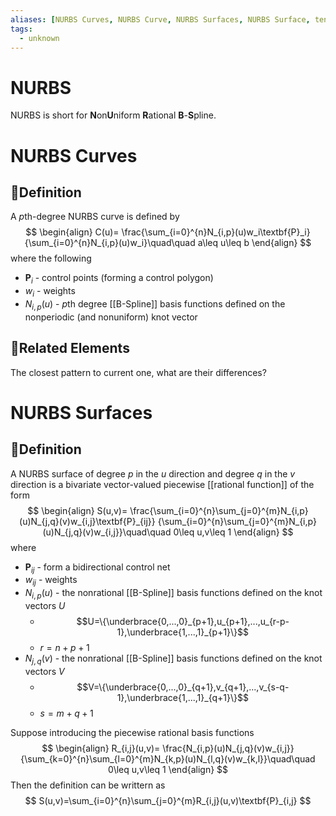 ```yaml
---
aliases: [NURBS Curves, NURBS Curve, NURBS Surfaces, NURBS Surface, tensor-product spline surfaces]
tags:
  - unknown
---
```


# NURBS
NURBS is short for **N**on**U**niform **R**ational **B**-**S**pline.

# NURBS Curves
## 📝Definition
A $p$th-degree NURBS curve is defined by
$$
\begin{align}
C(u)=
\frac{\sum_{i=0}^{n}N_{i,p}(u)w_i\textbf{P}_i}
{\sum_{i=0}^{n}N_{i,p}(u)w_i}\quad\quad a\leq u\leq b
\end{align}
$$
where the following
- $\textbf{P}_i$ - control points (forming a control polygon)
- $w_i$ - weights
- $N_{i,p}(u)$ - $p$th degree [[B-Spline]] basis functions defined on the nonperiodic (and nonuniform) knot vector

## 🌱Related Elements
The closest pattern to current one, what are their differences?





# NURBS Surfaces
## 📝Definition
A NURBS surface of degree $p$ in the $u$ direction and degree $q$ in the $v$ direction is a bivariate vector-valued piecewise [[rational function]] of the form
$$
\begin{align}
S(u,v)=
\frac{\sum_{i=0}^{n}\sum_{j=0}^{m}N_{i,p}(u)N_{j,q}(v)w_{i,j}\textbf{P}_{ij}}
{\sum_{i=0}^{n}\sum_{j=0}^{m}N_{i,p}(u)N_{j,q}(v)w_{i,j}}\quad\quad 0\leq u,v\leq 1
\end{align}
$$
where
- $\textbf{P}_{ij}$ - form a bidirectional control net
- $w_{ij}$ - weights
- $N_{i,p}(u)$ - the nonrational [[B-Spline]] basis functions defined on the knot vectors $U$
	- $$U=\{\underbrace{0,...,0}_{p+1},u_{p+1},...,u_{r-p-1},\underbrace{1,...,1}_{p+1}\}$$
	- $r = n + p + 1$
- $N_{j,q}(v)$ - the nonrational [[B-Spline]] basis functions defined on the knot vectors $V$
	-  $$V=\{\underbrace{0,...,0}_{q+1},v_{q+1},...,v_{s-q-1},\underbrace{1,...,1}_{q+1}\}$$
	- $s = m + q + 1$


Suppose introducing the piecewise rational basis functions
$$
\begin{align}
R_{i,j}(u,v)=
\frac{N_{i,p}(u)N_{j,q}(v)w_{i,j}}
{\sum_{k=0}^{n}\sum_{l=0}^{m}N_{k,p}(u)N_{l,q}(v)w_{k,l}}\quad\quad 0\leq u,v\leq 1
\end{align}
$$
Then the definition can be writtern as
$$
S(u,v)=\sum_{i=0}^{n}\sum_{j=0}^{m}R_{i,j}(u,v)\textbf{P}_{i,j}
$$
